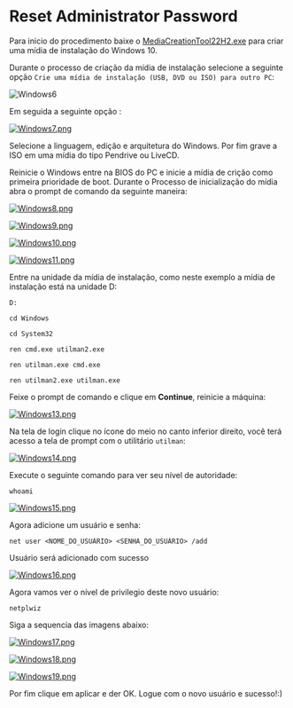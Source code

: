 # Reset Administrator Password

Para inicio do procedimento baixe o [MediaCreationTool22H2.exe](https://www.microsoft.com/pt-br/software-download/windows10) para criar uma mídia de instalação do Windows 10.

Durante o processo de criação da mídia de instalação selecione a seguinte opção `Crie uma mídia de instalação (USB, DVD ou ISO) para outro PC`:

![Windows6](https://github.com/thla21/TricksAndTips/assets/62508225/837aa095-56ff-47bc-be31-9d6e8666fb76)

Em seguida a seguinte opção :

[![Windows7.png](https://i.postimg.cc/pdTsvLS6/Windows7.png)](https://postimg.cc/Yv56fMM6)

Selecione a linguagem, edição e arquitetura do Windows. Por fim grave a ISO em uma mídia do tipo Pendrive ou LiveCD.

Reinicie o Windows entre na BIOS do PC e inicie a mídia de crição como primeira prioridade de boot. Durante o Processo de inicialização do mídia abra o prompt de comando da seguinte maneira:

[![Windows8.png](https://i.postimg.cc/5tvvzH6G/Windows8.png)](https://postimg.cc/Ffr75Hbg)

[![Windows9.png](https://i.postimg.cc/sgb71PD7/Windows9.png)](https://postimg.cc/yDXkbZR8)

[![Windows10.png](https://i.postimg.cc/PxjDQtDq/Windows10.png)](https://postimg.cc/Mc9XWJdk)

[![Windows11.png](https://i.postimg.cc/QC6WD1yB/Windows11.png)](https://postimg.cc/D4XzdJFF)

Entre na unidade da mídia de instalação, como neste exemplo a mídia de instalação está na unidade D:

```prompt
D:
```

```prompt
cd Windows
```

```prompt
cd System32
```

```prompt
ren cmd.exe utilman2.exe
```

```prompt
ren utilman.exe cmd.exe
```

```prompt
ren utilman2.exe utilman.exe
```

Feixe o prompt de comando e clique em **Continue**, reinicie a máquina:

[![Windows13.png](https://i.postimg.cc/RFsrMm3R/Windows13.png)](https://postimg.cc/S2M1rwf2)

Na tela de login clique no ícone do meio no canto inferior direito, você terá acesso a tela de prompt com o utilitário `utilman`:

[![Windows14.png](https://i.postimg.cc/ZY3bV0Cm/Windows14.png)](https://postimg.cc/s1jC2jYH)

Execute o seguinte comando para ver seu nível de autoridade:

```prompt
whoami
```

[![Windows15.png](https://i.postimg.cc/0yq1jCfK/Windows15.png)](https://postimg.cc/QHSyn1vj)

Agora adicione um usuário e senha:

```prompt
net user <NOME_DO_USUÁRIO> <SENHA_DO_USUÁRIO> /add
```

Usuário será adicionado com sucesso

[![Windows16.png](https://i.postimg.cc/yYkBGP1w/Windows16.png)](https://postimg.cc/gnFfX36D)

Agora vamos ver o nível de privilegio deste novo usuário:

```prompt
netplwiz
```

Siga a sequencia das imagens abaixo:

[![Windows17.png](https://i.postimg.cc/13L9wYF9/Windows17.png)](https://postimg.cc/jD40rcv9)

[![Windows18.png](https://i.postimg.cc/157R5z5V/Windows18.png)](https://postimg.cc/LnfFx2Pm)

[![Windows19.png](https://i.postimg.cc/P5LXLkP3/Windows19.png)](https://postimg.cc/WdvLKCmg)

Por fim clique em aplicar e der OK. Logue com o novo usuário e sucesso!:)
